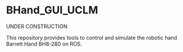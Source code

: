# BHand_GUI_UCLM

UNDER CONSTRUCTION

This repository provides tools to control and simulate the robotic hand Barrett Hand BH8-280 on ROS.
